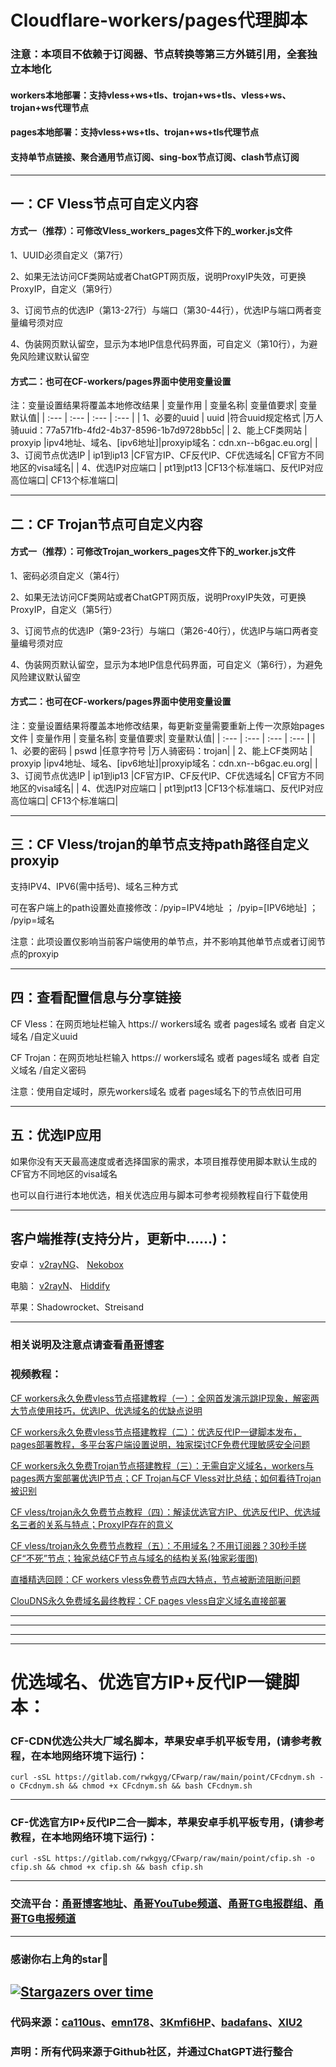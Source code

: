 # Cloudflare-workers/pages代理脚本

### 注意：本项目不依赖于订阅器、节点转换等第三方外链引用，全套独立本地化

#### workers本地部署：支持vless+ws+tls、trojan+ws+tls、vless+ws、trojan+ws代理节点

#### pages本地部署：支持vless+ws+tls、trojan+ws+tls代理节点

#### 支持单节点链接、聚合通用节点订阅、sing-box节点订阅、clash节点订阅

--------------------------------

## 一：CF Vless节点可自定义内容

#### 方式一（推荐）：可修改Vless_workers_pages文件下的_worker.js文件

1、UUID必须自定义（第7行）

2、如果无法访问CF类网站或者ChatGPT网页版，说明ProxyIP失效，可更换ProxyIP，自定义（第9行）

3、订阅节点的优选IP（第13-27行）与端口（第30-44行），优选IP与端口两者变量编号须对应

4、伪装网页默认留空，显示为本地IP信息代码界面，可自定义（第10行），为避免风险建议默认留空

#### 方式二：也可在CF-workers/pages界面中使用变量设置
注：变量设置结果将覆盖本地修改结果
| 变量作用 | 变量名称| 变量值要求| 变量默认值|
| :--- | :--- | :--- | :--- |
| 1、必要的uuid | uuid |符合uuid规定格式 |万人骑uuid：77a571fb-4fd2-4b37-8596-1b7d9728bb5c|
| 2、能上CF类网站 | proxyip |ipv4地址、域名、[ipv6地址]|proxyip域名：cdn.xn--b6gac.eu.org|
| 3、订阅节点优选IP | ip1到ip13 |CF官方IP、CF反代IP、CF优选域名| CF官方不同地区的visa域名|
| 4、优选IP对应端口 | pt1到pt13 |CF13个标准端口、反代IP对应高位端口| CF13个标准端口|

---------------------------------

## 二：CF Trojan节点可自定义内容

#### 方式一（推荐）：可修改Trojan_workers_pages文件下的_worker.js文件

1、密码必须自定义（第4行）

2、如果无法访问CF类网站或者ChatGPT网页版，说明ProxyIP失效，可更换ProxyIP，自定义（第5行）

3、订阅节点的优选IP（第9-23行）与端口（第26-40行），优选IP与端口两者变量编号须对应

4、伪装网页默认留空，显示为本地IP信息代码界面，可自定义（第6行），为避免风险建议默认留空

#### 方式二：也可在CF-workers/pages界面中使用变量设置
注：变量设置结果将覆盖本地修改结果，每更新变量需要重新上传一次原始pages文件
| 变量作用 | 变量名称| 变量值要求| 变量默认值|
| :--- | :--- | :--- | :--- |
| 1、必要的密码 | pswd |任意字符号 |万人骑密码：trojan|
| 2、能上CF类网站 | proxyip |ipv4地址、域名、[ipv6地址]|proxyip域名：cdn.xn--b6gac.eu.org|
| 3、订阅节点优选IP | ip1到ip13 |CF官方IP、CF反代IP、CF优选域名| CF官方不同地区的visa域名|
| 4、优选IP对应端口 | pt1到pt13 |CF13个标准端口、反代IP对应高位端口| CF13个标准端口|

---------------------------------
## 三：CF Vless/trojan的单节点支持path路径自定义proxyip

支持IPV4、IPV6(需中括号)、域名三种方式

可在客户端上的path设置处直接修改：/pyip=IPV4地址  ；  /pyip=[IPV6地址]  ；  /pyip=域名

注意：此项设置仅影响当前客户端使用的单节点，并不影响其他单节点或者订阅节点的proxyip

---------------------------------

## 四：查看配置信息与分享链接

CF Vless：在网页地址栏输入 https:// workers域名 或者 pages域名 或者 自定义域名 /自定义uuid

CF Trojan：在网页地址栏输入 https:// workers域名 或者 pages域名 或者 自定义域名 /自定义密码

注意：使用自定域时，原先workers域名 或者 pages域名下的节点依旧可用

---------------------------------

## 五：优选IP应用

如果你没有天天最高速度或者选择国家的需求，本项目推荐使用脚本默认生成的CF官方不同地区的visa域名

也可以自行进行本地优选，相关优选应用与脚本可参考视频教程自行下载使用

---------------------------------
## 客户端推荐(支持分片，更新中……)：

安卓：
[v2rayNG](https://github.com/2dust/v2rayNG/tags)、
[Nekobox](https://github.com/maskedeken/NekoBoxForAndroid/tags)

电脑：
[v2rayN](https://github.com/2dust/v2rayN/tags)、
[Hiddify](https://github.com/hiddify/hiddify-next/releases)

苹果：Shadowrocket、Streisand

---------------------------------
### 相关说明及注意点请查看[甬哥博客](https://ygkkk.blogspot.com/2023/07/cfworkers-vless.html)

### 视频教程：

[CF workers永久免费vless节点搭建教程（一）：全网首发演示跳IP现象，解密两大节点使用技巧，优选IP、优选域名的优缺点说明](https://youtu.be/9V9CQxmfwoA)

[CF workers永久免费vless节点搭建教程（二）：优选反代IP一键脚本发布，pages部署教程，多平台客户端设置说明，独家探讨CF免费代理敏感安全问题](https://youtu.be/McdRoLZeTqg)

[CF workers永久免费Trojan节点搭建教程（三）：无需自定义域名，workers与pages两方案部署优选IP节点；CF Trojan与CF Vless对比总结；如何看待Trojan被识别](https://youtu.be/lmhhL8M1k0I)

[CF vless/trojan永久免费节点教程（四）：解读优选官方IP、优选反代IP、优选域名三者的关系与特点；ProxyIP存在的意义](https://youtu.be/NaLd-orwFUE)

[CF vless/trojan永久免费节点教程（五）：不用域名？不用订阅器？30秒手搓CF“不死”节点；独家总结CF节点与域名的结构关系(独家彩蛋图)](https://youtu.be/8s-ELRuFaeE)

[直播精选回顾：CF workers vless免费节点四大特点，节点被断流阻断问题](https://youtu.be/9OHGpWlfdJ0)

[ClouDNS永久免费域名最终教程：CF pages vless自定义域名直接部署](https://youtu.be/PN0BLANXh4I)

---------------------------------
---------------------------------
---------------------------------
---------------------------------
# 优选域名、优选官方IP+反代IP一键脚本：

### CF-CDN优选公共大厂域名脚本，苹果安卓手机平板专用，(请参考教程，在本地网络环境下运行)：
```
curl -sSL https://gitlab.com/rwkgyg/CFwarp/raw/main/point/CFcdnym.sh -o CFcdnym.sh && chmod +x CFcdnym.sh && bash CFcdnym.sh
```
------------------------------------------------------------------------
### CF-优选官方IP+反代IP二合一脚本，苹果安卓手机平板专用，(请参考教程，在本地网络环境下运行)：
```
curl -sSL https://gitlab.com/rwkgyg/CFwarp/raw/main/point/cfip.sh -o cfip.sh && chmod +x cfip.sh && bash cfip.sh
```

-------------------------------------------------------------

### 交流平台：[甬哥博客地址](https://ygkkk.blogspot.com)、[甬哥YouTube频道](https://www.youtube.com/@ygkkk)、[甬哥TG电报群组](https://t.me/+jZHc6-A-1QQ5ZGVl)、[甬哥TG电报频道](https://t.me/+DkC9ZZUgEFQzMTZl)

-------------------------------------------------------------
### 感谢你右上角的star🌟
[![Stargazers over time](https://starchart.cc/yonggekkk/Cloudflare-workers-pages-vless.svg)](https://starchart.cc/yonggekkk/Cloudflare-workers-pages-vless)
------------------------------------------------------------------------
### 代码来源：[ca110us](https://github.com/ca110us/epeius)、[emn178](https://github.com/emn178/js-sha256/blob/master/src/sha256.js)、[3Kmfi6HP](https://github.com/3Kmfi6HP/EDtunnel)、[badafans](https://github.com/badafans/Cloudflare-IP-SpeedTest)、[XIU2](https://github.com/XIU2/CloudflareSpeedTest)

### 声明：所有代码来源于Github社区，并通过ChatGPT进行整合
